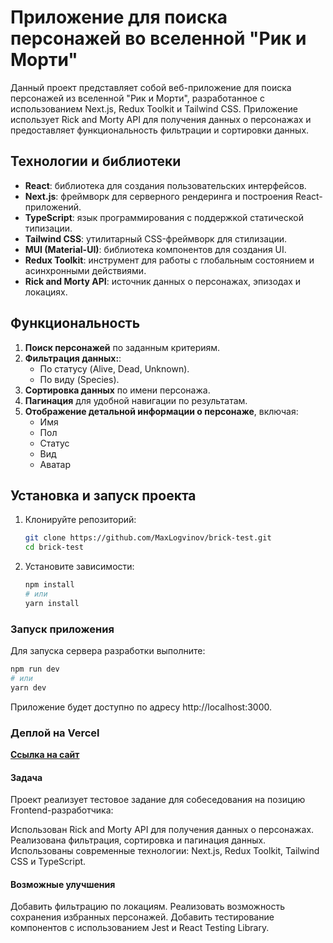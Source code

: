 # Приложение для поиска персонажей во вселенной "Рик и Морти"

Данный проект представляет собой веб-приложение для поиска персонажей из вселенной "Рик и Морти", разработанное с использованием Next.js, Redux Toolkit и Tailwind CSS. Приложение использует Rick and Morty API для получения данных о персонажах и предоставляет функциональность фильтрации и сортировки данных.

## Технологии и библиотеки

- **React**: библиотека для создания пользовательских интерфейсов.
- **Next.js**: фреймворк для серверного рендеринга и построения React-приложений.
- **TypeScript**: язык программирования с поддержкой статической типизации.
- **Tailwind CSS**: утилитарный CSS-фреймворк для стилизации.
- **MUI (Material-UI)**: библиотека компонентов для создания UI.
- **Redux Toolkit**: инструмент для работы с глобальным состоянием и асинхронными действиями.
- **Rick and Morty API**: источник данных о персонажах, эпизодах и локациях.

## Функциональность

1. **Поиск персонажей** по заданным критериям.
2. **Фильтрация данных:**:
   - По статусу (Alive, Dead, Unknown).
   - По виду (Species).
3. **Сортировка данных** по имени персонажа.
4. **Пагинация** для удобной навигации по результатам.
5. **Отображение детальной информации о персонаже**, включая:
   - Имя
   - Пол
   - Статус
   - Вид
   - Аватар

## Установка и запуск проекта

1. Клонируйте репозиторий:
   ```bash
   git clone https://github.com/MaxLogvinov/brick-test.git
   cd brick-test
   ```
2. Установите зависимости:
   ```sh
   npm install
   # или
   yarn install
   ```

### Запуск приложения

Для запуска сервера разработки выполните:

```sh
npm run dev
# или
yarn dev
```

Приложение будет доступно по адресу http://localhost:3000.

### Деплой на Vercel

**[Ссылка на сайт](https://brick-test-liard.vercel.app/)**

#### Задача

Проект реализует тестовое задание для собеседования на позицию Frontend-разработчика:

Использован Rick and Morty API для получения данных о персонажах.
Реализована фильтрация, сортировка и пагинация данных.
Использованы современные технологии: Next.js, Redux Toolkit, Tailwind CSS и TypeScript.

#### Возможные улучшения

Добавить фильтрацию по локациям.
Реализовать возможность сохранения избранных персонажей.
Добавить тестирование компонентов с использованием Jest и React Testing Library.
